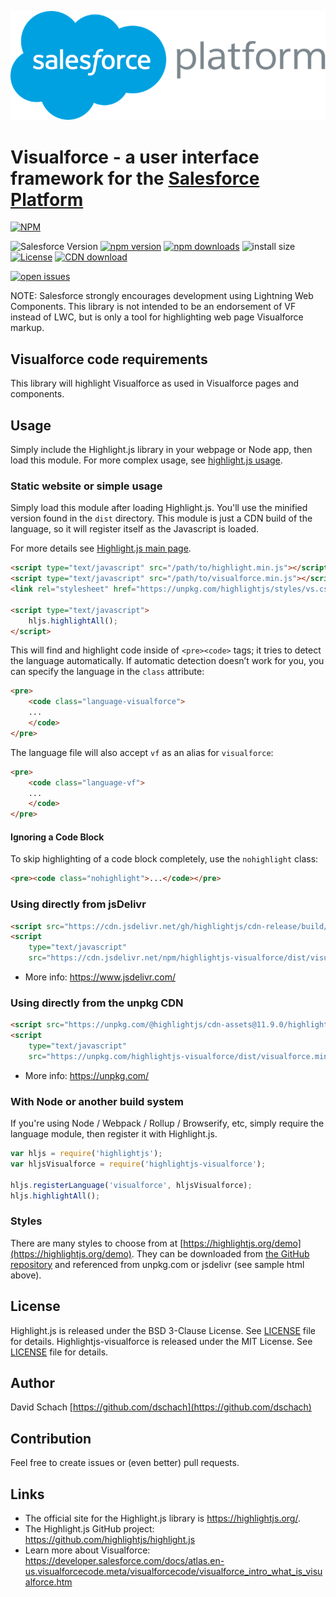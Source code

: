 ![](./assets/salesforce_platform.png)

# Visualforce - a user interface framework for the [Salesforce Platform](https://developer.salesforce.com)

[![NPM](https://nodei.co/npm/highlightjs-visualforce.png)](https://www.npmjs.com/package/highlightjs-visualforce)

![Salesforce Version](https://img.shields.io/badge/Spring_'24-0d9dda?style=flat&logo=salesforce&logoColor=white&label=Salesforce%20Release)
[![npm version](https://img.shields.io/npm/v/highlightjs-visualforce)](https://www.npmjs.com/package/highlightjs-visualforce)
[![npm downloads](https://img.shields.io/npm/dt/highlightjs-visualforce)](https://www.npmjs.com/package/highlightjs-visualforce)
![install size](https://badgen.net/packagephobia/install/highlightjs-visualforce)
[![License](https://img.shields.io/github/license/dschach/highlightjs-visualforce)](https://github.com/dschach/highlightjs-visualforce/blob/main/LICENSE.md)
[![CDN download](https://badgen.net/badge/jsDelivr/download/blue?icon=jsdelivr)](https://cdn.jsdelivr.net/npm/highlightjs-visualforce/dist/visualforce.min.js)

<!-- [![jsDelivr CDN downloads](https://badgen.net/jsdelivr/hits/gh/dschach/highlightjs-visualforce?label=jsDelivr+CDN&color=purple)](https://www.jsdelivr.com/package/gh/dschach/highlightjs-visualforce) -->

[![open issues](https://badgen.net/github/open-issues/dschach/highlightjs-visualforce?label=issues)](https://github.com/dschach/highlightjs-visualforce/issues)

NOTE: Salesforce strongly encourages development using Lightning Web Components. This library is not intended to be an endorsement of VF instead of LWC, but is only a tool for highlighting web page Visualforce markup.

<!-- ## Demo

The screenshot was captured from a webpage using `visualforce.min.js` from the `dist` folder and the main `highlight.min.js` library.
(Code is from [Salesforce Trigger Framework](https://dschach.github.io/salesforce-trigger-framework/))
![Demo](assets/VisualforceHighlighting.png)
Feel free to use any css library you'd like! -->

## Visualforce code requirements

This library will highlight Visualforce as used in Visualforce pages and components.

## Usage

Simply include the Highlight.js library in your webpage or Node app, then load this module. For more complex usage, see [highlight.js usage](https://github.com/highlightjs/highlight.js#basic-usage).

### Static website or simple usage

Simply load this module after loading Highlight.js. You'll use the minified version found in the `dist` directory. This module is just a CDN build of the language, so it will register itself as the Javascript is loaded.

For more details see [Highlight.js main page](https://github.com/highlightjs/highlight.js#highlightjs).

```html
<script type="text/javascript" src="/path/to/highlight.min.js"></script>
<script type="text/javascript" src="/path/to/visualforce.min.js"></script>
<link rel="stylesheet" href="https://unpkg.com/highlightjs/styles/vs.css" />

<script type="text/javascript">
	hljs.highlightAll();
</script>
```

This will find and highlight code inside of `<pre><code>` tags; it tries to detect the language automatically. If automatic detection doesn’t work for you, you can specify the language in the `class` attribute:

```html
<pre>
    <code class="language-visualforce">
    ...
    </code>
</pre>
```

The language file will also accept `vf` as an alias for `visualforce`:

```html
<pre>
    <code class="language-vf">
    ...
    </code>
</pre>
```

#### Ignoring a Code Block

To skip highlighting of a code block completely, use the `nohighlight` class:

```html
<pre><code class="nohighlight">...</code></pre>
```

### Using directly from jsDelivr

```html
<script src="https://cdn.jsdelivr.net/gh/highlightjs/cdn-release/build/highlight.min.js"></script>
<script
	type="text/javascript"
	src="https://cdn.jsdelivr.net/npm/highlightjs-visualforce/dist/visualforce.min.js"></script>
```

- More info: <https://www.jsdelivr.com/>

### Using directly from the unpkg CDN

```html
<script src="https://unpkg.com/@highlightjs/cdn-assets@11.9.0/highlight.min.js"></script>
<script
	type="text/javascript"
	src="https://unpkg.com/highlightjs-visualforce/dist/visualforce.min.js"></script>
```

- More info: <https://unpkg.com/>

### With Node or another build system

If you're using Node / Webpack / Rollup / Browserify, etc, simply require the language module, then register it with Highlight.js.

```javascript
var hljs = require('highlightjs');
var hljsVisualforce = require('highlightjs-visualforce');

hljs.registerLanguage('visualforce', hljsVisualforce);
hljs.highlightAll();
```

### Styles

There are many styles to choose from at [https://highlightjs.org/demo](https://highlightjs.org/demo). They can be downloaded from [the GitHub repository](https://github.com/highlightjs/highlight.js/tree/main/src/styles) and referenced from unpkg.com or jsdelivr (see sample html above).

## License

Highlight.js is released under the BSD 3-Clause License. See [LICENSE](https://github.com/highlightjs/highlight.js/blob/main/LICENSE) file for details.
Highlightjs-visualforce is released under the MIT License. See [LICENSE](/LICENSE.md) file for details.

## Author

David Schach [https://github.com/dschach](https://github.com/dschach)

## Contribution

Feel free to create issues or (even better) pull requests.

## Links

- The official site for the Highlight.js library is <https://highlightjs.org/>.
- The Highlight.js GitHub project: <https://github.com/highlightjs/highlight.js>
- Learn more about Visualforce: <https://developer.salesforce.com/docs/atlas.en-us.visualforcecode.meta/visualforcecode/visualforce_intro_what_is_visualforce.htm>
